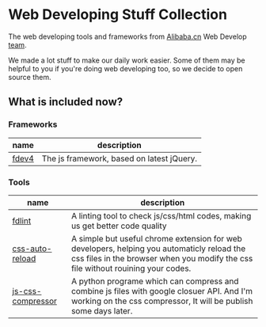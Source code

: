 # Web Developing Stuff Collection
The web developing tools and frameworks from [Alibaba.cn](http://alibaba.cn) Web Develop [team](http://www.fangdeng.org).

We made a lot stuff to make our daily work easier. Some of them may be helpful to you if you're doing web developing too, so we decide to open source them.

## What is included now?

### Frameworks

|name|description|
|----|----|
| [fdev4](https://github.com/swain/Fdev4) | The js framework, based on latest jQuery. |

### Tools

|name|description|
|----|----|
| [fdlint](https://github.com/qhwa/fdlint) | A linting tool to check js/css/html codes, making us get better code quality |
| [css-auto-reload](https://github.com/allenm/css-auto-reload) | A simple but useful chrome extension for web developers, helping you automaticly reload the css files in the browser when you modify the css file without rouining your codes. |
| [js-css-compressor](https://github.com/allenm/js-css-compressor) | A python programe which can compress and combine js files with google closuer API. And I'm working on the css compressor, It will be publish some days later. |
